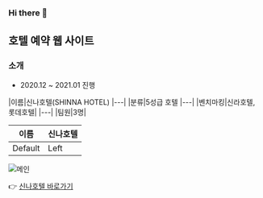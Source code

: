 ### Hi there 👋

## 호텔 예약 웹 사이트

### 소개

- 2020.12 ~ 2021.01 진행

|이름|신나호텔(SHINNA HOTEL)
|---|
|분류|5성급 호텔
|---|
|벤치마킹|신라호텔, 롯데호텔|
|---|
|팀원|3명|


| 이름 | 신나호텔 | 
| ---------- | :--------- |
| Default | Left 



![메인](https://user-images.githubusercontent.com/69497845/104985610-afe97f00-5a54-11eb-891f-2d117538a854.png)

 👉 [신나호텔 바로가기](embed.swq.co.kr/shinna)

<!-- 
**jiunlee-hub/jiunlee-hub** is a ✨ _special_ ✨ repository because its `README.md` (this file) appears on your GitHub profile.

Here are some ideas to get you started:

- 🔭 I’m currently working on ...
- 🌱 I’m currently learning ...
- 👯 I’m looking to collaborate on ...
- 🤔 I’m looking for help with ...
- 💬 Ask me about ...
- 📫 How to reach me: ...
- 😄 Pronouns: ...
- ⚡ Fun fact: ...
-->
